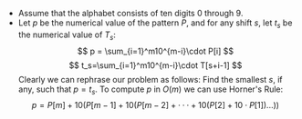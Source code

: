 - Assume that the alphabet consists of ten digits 0 through 9.
- Let $p$ be the numerical value of the pattern $P$, and for any shift $s$, let $t_s$ be the numerical value of $T_s$:
$$
p = \sum_{i=1}^m10^{m-i}\cdot P[i]
$$
$$
t_s=\sum_{i=1}^m10^{m-i}\cdot T[s+i-1]
$$
Clearly we can rephrase our problem as follows: Find the smallest $s$, if any, such that $p=t_s$. To compute $p$ in $O(m)$ we can use Horner's Rule:
$$
 p=P[m]+10(P[m−1]+10(P[m−2]+···+10(P[2]+10 \cdot P[1])...))
$$